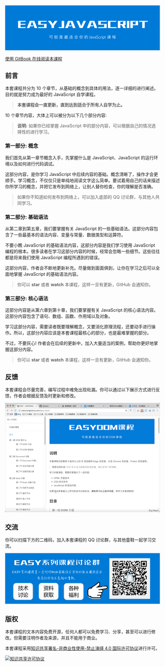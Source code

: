 ![](images/cover.png)

[使用 GitBook 在线阅读本课程](http://www.longestory.com/easy-javascript/)

## 前言

本套课程共分为 10 个章节，从基础的概念到具体的用法，逐一详细的进行阐述。目的就是努力成为最好的  JavaScript 自学课程。

> **本套课程会一直更新，直到达到适合于所有人自学为止。**

10 个章节内容，大体上可以被分为以下几个部分内容:

> **说明:** 如果你已经掌握 JavaScript 中的部分内容，可以根据自己的情况选择性的进行学习。

### 第一部分: 概念

我们首先从第一章节概念入手，先掌握什么是 JavaScript、JavaScript 的运行环境以及如何进行代码调试。

这部分内容，是你学习 JavaScript 中后续内容的基础。概念清晰了，操作才会更顺手。学习概念，不仅仅只是单纯地阅读文字这么简单。要试着用自己的话来描述你所学习的概念，并把它发布到网络上，让别人替你检查，你的理解是否准确。

> 如果你不知道如何发布到网络上，可以加入底部的 QQ 讨论群，与其他人共同学习。

### 第二部分: 基础语法

从第二章到第五章，我们要掌握有关 JavaScript 的一些基础语法。这部分内容包含了一些最基本的语法内容、变量与常量、数据类型和运算符。

不要小瞧 JavaScript 的基础语法内容，这部分内容是我们学习使用 JavaScript 编程的根本。很多读者在学习这部分内容的时候，经常会忽略一些细节。这些往往都是将来我们使用 JavaScript 编程所遇到的错误。

这部分内容，作者会不断地更新补充。尽量做到面面俱到，让你在学习之后可以全面地掌握 JavaScript 的基础语法内容。

> 你可以 **star** 或者 **watch** 本课程，这样一旦有更新，GitHub 会通知你。

### 第三部分: 核心语法

这部分内容是从第六章到第十章，我们要掌握有关 JavaScript 的核心语法内容。这部分内容包含了语句、数组、函数、作用域以及对象。

学习这部分内容，需要读者既要理解概念，又要消化原理流程，还要动手进行操作。所以，这部分内容应该是本套课程最核心的部分，也是最难掌握的部分。

不过，不要灰心! 作者会在后续的更新中，加入大量适当的案例，帮助你更好地掌握这部分内容。

> 你可以 **star** 或者 **watch** 本课程，这样一旦有更新，GitHub 会通知你。

## 反馈

本套课程会尽量完善，编写过程中难免出现纰漏。你可以通过以下展示方式进行反馈，作者会根据反馈及时更新和修改。

![](images/github-issue-feedback.gif)

## 交流

你可以扫描下方的二维码，加入本套课程的 QQ 讨论群，与其他童鞋一起学习交流。

![](images/connection.png)

## 版权

本套课程的文本内容免费开源，任何人都可以免费学习、分享，甚至可以进行修改。但需要注明作者及来源，并且不能用于商业。

本套课程采用<a rel="license" href="http://creativecommons.org/licenses/by-nc-nd/4.0/">知识共享署名-非商业性使用-禁止演绎 4.0 国际许可协议</a>进行许可。

<a rel="license" href="http://creativecommons.org/licenses/by-nc-nd/4.0/"><img alt="知识共享许可协议" style="border-width:0" src="https://i.creativecommons.org/l/by-nc-nd/4.0/88x31.png" /></a><br />